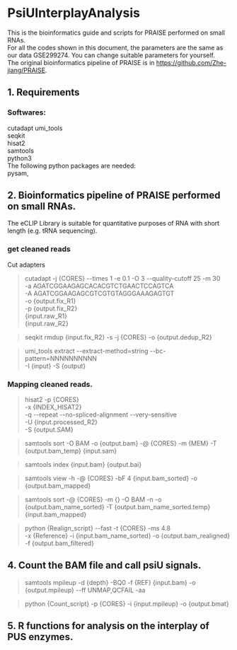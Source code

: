 # PsiUInterplayAnalysis

This is the bioinformatics guide and scripts for PRAISE performed on small RNAs.   
For all the codes shown in this document, the parameters are the same as our data GSE299274. You can change suitable parameters for yourself.  
The original bioinformatics pipeline of PRAISE is in https://github.com/Zhe-jiang/PRAISE.  

## 1. Requirements
### Softwares:
cutadapt
umi_tools  
seqkit  
hisat2  
samtools  
python3  
The following python packages are needed:  
pysam, 
## 2. Bioinformatics pipeline of PRAISE performed on small RNAs.
The eCLIP Library is suitable for quantitative purposes of RNA with short length (e.g. tRNA sequencing).
### get cleaned reads
Cut adapters
>cutadapt -j {CORES} --times 1 -e 0.1 -O 3 --quality-cutoff 25 -m 30 \
>-a AGATCGGAAGAGCACACGTCTGAACTCCAGTCA \
>-A AGATCGGAAGAGCGTCGTGTAGGGAAAGAGTGT \
>-o {output.fix_R1} \
>-p {output.fix_R2} \
> {input.raw_R1} \
> {input.raw_R2}

>seqkit rmdup {input.fix_R2} -s -j {CORES} -o {output.dedup_R2}

>umi_tools extract --extract-method=string --bc-pattern=NNNNNNNNNN \
>-I {input} -S {output}

### Mapping cleaned reads.
>hisat2 -p {CORES} \
>-x {INDEX_HISAT2} \
>-q --repeat --no-spliced-alignment --very-sensitive \
>-U {input.processed_R2} \
>-S {output.SAM}

>samtools sort -O BAM -o {output.bam} -@ {CORES} -m {MEM} -T {output.bam_temp} {input.sam}

>samtools index {input.bam} {output.bai}

>samtools view -h -@ {CORES} -bF 4 {input.bam_sorted} -o {output.bam_mapped}

>samtools sort -@ {CORES} -m {} -O BAM -n -o {output.bam_name_sorted} -T {output.bam_name_sorted.temp} {input.bam_mapped}

>python {Realign_script} --fast -t {CORES} -ms 4.8 \
>-x {Reference} -i {input.bam_name_sorted} -o {output.bam_realigned} -f {output.bam_filtered}

## 4. Count the BAM file and call psiU signals.

>samtools mpileup -d {depth} -BQ0 -f {REF} {input.bam} -o {output.mpileup} --ff UNMAP,QCFAIL -aa

>python {Count_script} -p {CORES} -i {input.mpileup} -o {output.bmat}

## 5. R functions for analysis on the interplay of PUS enzymes.







